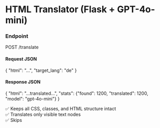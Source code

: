 # HTML Translator (Flask + GPT-4o-mini)

### Endpoint
POST /translate

#### Request JSON
{
  "html": "<html>...</html>",
  "target_lang": "de"
}

#### Response JSON
{
  "html": "<html>...translated...</html>",
  "stats": {"found": 1200, "translated": 1200, "model": "gpt-4o-mini"}
}

✅ Keeps all CSS, classes, and HTML structure intact  
✅ Translates only visible text nodes  
✅ Skips <script>, <style>, <code>, <svg>  
✅ Supports any target language  
✅ Runs perfectly on Render
